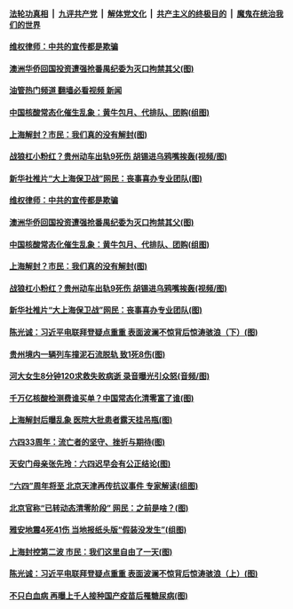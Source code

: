 ####  [法轮功真相](../../../../basic/blob/master/README.md?t=06051801) &nbsp;|&nbsp; [九评共产党](../../../../9ping.md/blob/master/README.md?t=06051801) &nbsp;|&nbsp; [解体党文化](../../../../jtdwh.md/blob/master/README.md?t=06051801)  &nbsp;|&nbsp; [共产主义的终极目的](../../../../gczydzjmd.md/blob/master/README.md?t=06051801) &nbsp;|&nbsp; [魔鬼在统治我们的世界](../../../../mgztzwmdsj.md/blob/master/README.md?t=06051801) 

#### [维权律师：中共的宣传都是欺骗](../pages/p1/1008330.md?t=06051801) 

#### [澳洲华侨回国投资遭强抢番禺纪委为灭口拘禁其父(图)](../pages/p1/1008319.md?t=06051801) 

#### [油管热门频道 翻墙必看视频 新闻](http://45.76.130.85:81/youtube.html?06051801)

#### [中国核酸常态化催生乱象：黄牛包月、代排队、团购(组图)](../pages/p1/1008314.md?t=06051801) 

#### [上海解封？市民：我们真的没有解封(图)](../pages/p1/1008313.md?t=06051801) 

#### [战狼杠小粉红？贵州动车出轨9死伤 胡锡进乌鸦嘴挨轰(视频/图)](../pages/p1/1008304.md?t=06051801) 

#### [新华社推片“大上海保卫战”网民：丧事喜办专业团队(图)](../pages/p1/1008280.md?t=06051801) 

#### [维权律师：中共的宣传都是欺骗](../pages/p1/1008330.md?t=06051801) 

#### [澳洲华侨回国投资遭强抢番禺纪委为灭口拘禁其父(图)](../pages/p1/1008319.md?t=06051801) 

#### [中国核酸常态化催生乱象：黄牛包月、代排队、团购(组图)](../pages/p1/1008314.md?t=06051801) 

#### [上海解封？市民：我们真的没有解封(图)](../pages/p1/1008313.md?t=06051801) 

#### [战狼杠小粉红？贵州动车出轨9死伤 胡锡进乌鸦嘴挨轰(视频/图)](../pages/p1/1008304.md?t=06051801) 

#### [新华社推片“大上海保卫战”网民：丧事喜办专业团队(图)](../pages/p1/1008280.md?t=06051801) 

#### [陈光诚：习近平电联拜登疑点重重 表面波澜不惊背后惊涛骇浪（下）(图)](../pages/p1/1008171.md?t=06051801) 

#### [贵州境内一辆列车撞泥石流脱轨 致1死8伤(图)](../pages/p1/1008274.md?t=06051801) 

#### [河大女生8分钟120求救失败病逝 录音曝光引众怒(音频/图)](../pages/p1/1008247.md?t=06051801) 


#### [千万亿核酸检测费谁买单？中国常态化清零富了谁(图)](../pages/p1/1008215.md?t=06051801) 

#### [上海解封后曝乱象 医院大批患者露天挂吊瓶(图)](../pages/p1/1008224.md?t=06051801) 

#### [六四33周年：流亡者的坚守、挫折与期待(图)](../pages/p1/1008209.md?t=06051801) 

#### [天安门母亲张先玲：六四迟早会有公正结论(图)](../pages/p1/1008211.md?t=06051801) 

#### [“六四”周年将至 北京天津再传抗议事件 专家解读(组图)](../pages/p1/1008204.md?t=06051801) 

#### [北京官称“已转动态清零阶段” 网民：之前是啥？(图)](../pages/p1/1008196.md?t=06051801) 

#### [雅安地震4死41伤 当地报纸头版“假装没发生”(组图)](../pages/p1/1008185.md?t=06051801) 

#### [上海封控第二波 市民：我们这里自由了一天(图)](../pages/p1/1008183.md?t=06051801) 

#### [陈光诚：习近平电联拜登疑点重重 表面波澜不惊背后惊涛骇浪（上）(图)](../pages/p1/1008168.md?t=06051801) 

#### [不只白血病 再曝上千人接种国产疫苗后罹糖尿病(图)](../pages/p1/1008140.md?t=06051801) 

<img src='http://gfw-breaker.win/goodnews/indexes/p1.md' width='0px' height='0px'/>
